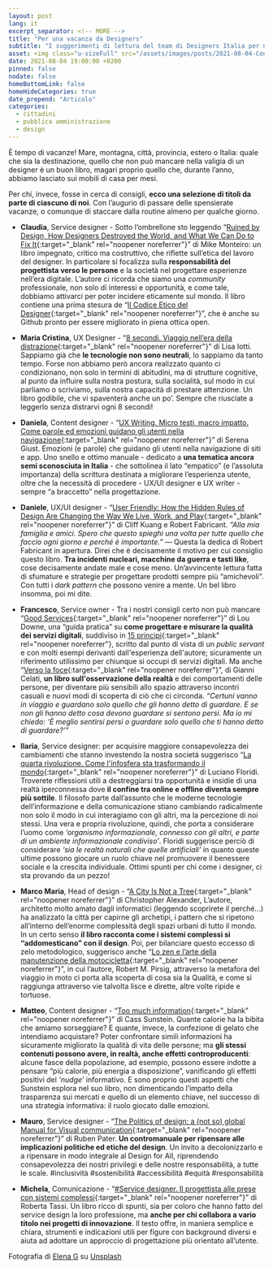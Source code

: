 ```yaml
---
layout: post
lang: it
excerpt_separator: <!-- MORE -->
title: "Per una vacanza da Designers"
subtitle: "I suggerimenti di lettura del team di Designers Italia per non annoiarsi sotto l’ombrellone"
asset: <img class="u-sizeFull" src="/assets/images/posts/2021-08-04-Consiglidilettura.jpg" alt="una persona che legge un libro in spiaggia" />
date: 2021-08-04 19:00:00 +0200
pinned: false
nodate: false
homeBottomLink: false
homeHideCategories: true
date_prepend: "Articolo"
categories:
  - cittadini
  - pubblica amministrazione
  - design
---
```


<!-- MORE -->
È tempo di vacanze! Mare, montagna, città, provincia, estero o Italia: quale che sia la destinazione, quello che non può mancare nella valigia di un designer è un buon libro, magari proprio quello che, durante l’anno, abbiamo lasciato sui mobili di casa per mesi.

Per chi, invece, fosse in cerca di consigli, **ecco una selezione di titoli da parte di ciascuno di noi**. Con l’augurio di passare delle spensierate vacanze, o comunque di staccare dalla routine almeno per qualche giorno.

* **Claudia**, Service designer - Sotto l’ombrellone sto leggendo “[Ruined by Design, How Designers Destroyed the World, and What We Can Do to Fix It](https://www.ruinedby.design/){:target="_blank" rel="noopener noreferrer"}” di Mike Monteiro: un libro impegnato, critico ma costruttivo, che riflette sull’etica del lavoro del designer. In particolare si focalizza sulla **responsabilità del progettista verso le persone** e la società nel progettare esperienze nell’era digitale. L’autore ci ricorda che siamo una *community* professionale, non solo di interessi e opportunità, e come tale, dobbiamo attivarci per poter incidere eticamente sul mondo. Il libro contiene una prima stesura de “[Il Codice Etico del Designer](https://github.com/mmmonteiro/designethics/blob/master/it_IT.md){:target="_blank" rel="noopener noreferrer"}”, che è anche su Github pronto per essere migliorato in piena ottica open.

* **Maria Cristina**, UX Designer - “[8 secondi. Viaggio nell’era della distrazione](https://www.ilsaggiatore.com/libro/8-secondi/){:target="_blank" rel="noopener noreferrer"}” di Lisa Iotti. Sappiamo già che **le tecnologie non sono neutrali**, lo sappiamo da tanto tempo. Forse non abbiamo però ancora realizzato quanto ci condizionano, non solo in termini di abitudini, ma di strutture cognitive, al punto da influire sulla nostra postura, sulla socialità, sul modo in cui parliamo o scriviamo, sulla nostra capacità di prestare attenzione. Un libro godibile, che vi spaventerà anche un po’. Sempre che riusciate a leggerlo senza distrarvi ogni 8 secondi!

* **Daniela**, Content designer - “[UX Writing. Micro testi, macro impatto. Come parole ed emozioni guidano gli utenti nella navigazione](https://www.hoepli.it/libro/ux-writing/9788820390587.html){:target="_blank" rel="noopener noreferrer"}” di Serena Giust. Emozioni (e parole) che guidano gli utenti nella navigazione di siti e app. Uno snello e ottimo manuale - dedicato a **una tematica ancora semi sconosciuta in Italia** - che sottolinea il lato “empatico” (e l’assoluta importanza) della scrittura destinata a migliorare l’esperienza utente, oltre che la necessità di procedere - UX/UI designer e UX writer - sempre “a braccetto” nella progettazione.

* **Daniele**, UX/UI designer - “[User Friendly: How the Hidden Rules of Design Are Changing the Way We Live, Work, and Play](https://www.goodreads.com/book/show/41940285-user-friendly){:target="_blank" rel="noopener noreferrer"}” di Cliff Kuang e Robert Fabricant. *“Alla mia famiglia e amici. Spero che questo spieghi una volta per tutte quello che faccio ogni giorno e perché è importante.”* — Questa la dedica di Robert Fabricant in apertura. Direi che è decisamente il motivo per cui consiglio questo libro. **Tra incidenti nucleari, macchine da guerra e tasti like**, cose decisamente andate male e cose meno. Un’avvincente lettura fatta di sfumature e strategie per progettare prodotti sempre più “amichevoli”. Con tutti i *dark pattern* che possono venire a mente. Un bel libro insomma, poi mi dite.

* **Francesco**, Service owner - Tra i nostri consigli certo non può mancare “[Good Services](https://good.services/){:target="_blank" rel="noopener noreferrer"}” di Lou Downe, una “guida pratica” su **come progettare e misurare la qualità dei servizi digitali**, suddiviso in [15 principi](https://good.services/15-principles-of-good-service-design){:target="_blank" rel="noopener noreferrer"}, scritto dal punto di vista di un *public servant* e con molti esempi derivanti dall'esperienza dell'autore; sicuramente un riferimento utilissimo per chiunque si occupi di servizi digitali. Ma anche “[Verso la foce](https://it.wikipedia.org/wiki/Verso_la_foce){:target="_blank" rel="noopener noreferrer"}”, di Gianni Celati, **un libro sull'osservazione della realtà** e dei comportamenti delle persone, per diventare più sensibili allo spazio attraverso incontri casuali e nuovi modi di scoperta di ciò che ci circonda. *“Certuni vanno in viaggio e guardano solo quello che gli hanno detto di guardare. E se non gli hanno detto cosa devono guardare si sentono persi. Ma io mi chiedo: ‘È meglio sentirsi persi o guardare solo quello che ti hanno detto di guardare?’”*

* **Ilaria**, Service designer: per acquisire maggiore consapevolezza dei cambiamenti che stanno investendo la nostra società suggerisco “[La quarta rivoluzione. Come l'infosfera sta trasformando il mondo](https://www.raffaellocortina.it/scheda-libro/luciano-floridi/la-quarta-rivoluzione-9788860309334-2638.html){:target="_blank" rel="noopener noreferrer"}” di Luciano Floridi. Troverete riflessioni utili a destreggiarsi tra opportunità e insidie di una realtà iperconnessa dove **il confine tra online e offline diventa sempre più sottile**. Il filosofo parte dall’assunto che le moderne tecnologie dell’informazione e della comunicazione stiano cambiando radicalmente non solo il modo in cui interagiamo con gli altri, ma la percezione di noi stessi. Una vera e propria rivoluzione, quindi, che porta a considerare l’uomo come *‘organismo informazionale, connesso con gli altri, e parte di un ambiente informazionale condiviso’*. Floridi suggerisce perciò di considerare *‘sia le realtà naturali che quelle artificiali’* in quanto queste ultime possono giocare un ruolo chiave nel promuovere il benessere sociale e la crescita individuale. Ottimi spunti per chi come i designer, ci sta provando da un pezzo!

* **Marco Maria**, Head of design - “[A City Is Not a Tree](https://en.m.wikipedia.org/wiki/A_City_Is_Not_a_Tree){:target="_blank" rel="noopener noreferrer"}” di Christopher Alexander, L’autore, architetto molto amato dagli informatici (leggendo scoprirete il perché...) ha analizzato la città per capirne gli archetipi, i pattern che si ripetono all’interno dell’enorme complessità degli spazi urbani di tutto il mondo. In un certo senso **il libro racconta come i sistemi complessi si “addomesticano” con il design**. Poi, per bilanciare questo eccesso di zelo metodologico, suggerisco anche “[Lo zen e l’arte della manutenzione della motocicletta](https://www.adelphi.it/libro/9788845907340){:target="_blank" rel="noopener noreferrer"}”, in cui l’autore, Robert M. Pirsig, attraverso la metafora del viaggio in moto ci porta alla scoperta di cosa sia la Qualità, e come si raggiunga attraverso vie talvolta lisce e dirette, altre volte ripide e tortuose.

* **Matteo**, Content designer - “[Too much information](https://mitpress.mit.edu/books/too-much-information){:target="_blank" rel="noopener noreferrer"}” di Cass Sunstein. Quante calorie ha la bibita che amiamo sorseggiare? E quante, invece, la confezione di gelato che intendiamo acquistare? Poter confrontare simili informazioni ha sicuramente migliorato la qualità di vita delle persone; ma **gli stessi contenuti possono avere, in realtà, anche effetti controproducenti**: alcune fasce della popolazione, ad esempio, possono essere indotte a pensare “più calorie, più energia a disposizione”, vanificando gli effetti positivi del *‘nudge’* informativo. E sono proprio questi aspetti che Sunstein esplora nel suo libro, non dimenticando l’impatto della trasparenza sui mercati e quello di un elemento chiave, nel successo di una strategia informativa: il ruolo giocato dalle emozioni.

* **Mauro**, Service designer - “[The Politics of design: a (not so) global Manual for Visual communication](http://thepoliticsofdesign.com/about-the-book){:target="_blank" rel="noopener noreferrer"}” di Ruben Pater. **Un contromanuale per ripensare alle implicazioni politiche ed etiche del design**. Un invito a decolonizzarlo e a ripensare in modo integrale al Design for All, riprendendo consapevolezza dei nostri privilegi e delle nostre responsabilità, a tutte le scale. #inclusività #sostenibilità #accessibilità #equità #responsabilità

* **Michela**, Comunicazione - “[#Service designer. Il progettista alle prese con sistemi complessi](https://www.francoangeli.it/Ricerca/scheda_libro.aspx?Id=25177){:target="_blank" rel="noopener noreferrer"}” di Roberta Tassi. Un libro ricco di spunti, sia per coloro che hanno fatto del service design la loro professione, ma **anche per chi collabora a vario titolo nei progetti di innovazione**. Il testo offre, in maniera semplice e chiara, strumenti e indicazioni utili per figure con background diversi e aiuta ad adottare un approccio di progettazione più orientato all’utente.


<div class="u-text-xxs u-textRight u-textItalic u-margin-bottom-xl">
  Fotografia di <a href="https://unsplash.com/@patriotbarrow" target="_blank">Elena G</a> su <a href="https://unsplash.com/photos/3w1XBUGj4ds" target="_blank">Unsplash</a>
</div>

